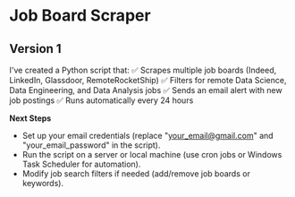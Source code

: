 # Job Board Scraper

## Version 1
I've created a Python script that:
✅ Scrapes multiple job boards (Indeed, LinkedIn, Glassdoor, RemoteRocketShip)
✅ Filters for remote Data Science, Data Engineering, and Data Analysis jobs
✅ Sends an email alert with new job postings
✅ Runs automatically every 24 hours

**Next Steps**
- Set up your email credentials (replace "your_email@gmail.com" and "your_email_password" in the script).
- Run the script on a server or local machine (use cron jobs or Windows Task Scheduler for automation).
- Modify job search filters if needed (add/remove job boards or keywords).